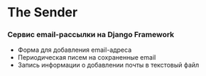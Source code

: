 # The Sender

### Сервис email-рассылки на Django Framework

* Форма для добавления email-адреса
* Периодическая писем на сохраненные email
* Запись информации о добавлении почты в текстовый файл
